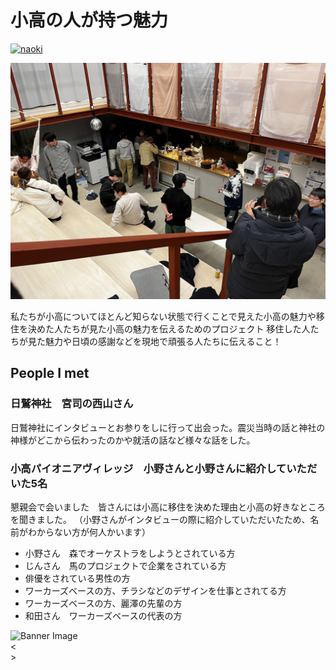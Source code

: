 # 小高の人が持つ魅力

<a href="../../tomoni participants/naoki" class="circular-image-link">
    <img class="circular-image" src="../../images/naoki bw.jpg" alt="naoki">
</a>


![alt text](images/naoki.jpeg)

<!-- <video src="../images/naoki.mp4" autoplay controls width=50%>
    Your browser does not support the video tag.
</video> -->

私たちが小高についてほとんど知らない状態で行くことで見えた小高の魅力や移住を決めた人たちが見た小高の魅力を伝えるためのプロジェクト	移住した人たちが見た魅力や日頃の感謝などを現地で頑張る人たちに伝えること！	

## People I met

### 日鷲神社　宮司の西山さん

日鷲神社にインタビューとお参りをしに行って出会った。震災当時の話と神社の神様がどこから伝わったのかや就活の話など様々な話をした。

### 小高パイオニアヴィレッジ　小野さんと小野さんに紹介していただいた5名

懇親会で会いました　皆さんには小高に移住を決めた理由と小高の好きなところを聞きました。
（小野さんがインタビューの際に紹介していただいたため、名前がわからない方が何人かいます）

- 小野さん　森でオーケストラをしようとされている方
- じんさん　馬のプロジェクトで企業をされている方
- 俳優をされている男性の方
- ワーカーズベースの方、チラシなどのデザインを仕事とされてる方
- ワーカーズベースの方、麗澤の先輩の方
- 和田さん　ワーカーズベースの代表の方


<div id="banner">
  <img id="bannerImg" src="" alt="Banner Image">
  <div id="prevBtn">&lt;</div>
  <div id="nextBtn">&gt;</div>
</div>

<div id="thumbnails">
  <!-- Thumbnails will be generated dynamically -->
</div>


<script>
  // List of image paths
  const images = [
	'../images/naoki.jpeg',
	// Add more image paths as needed
  ];
</script>
